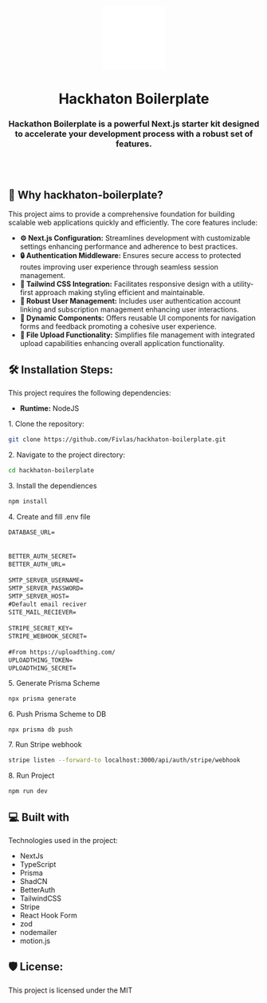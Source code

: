 <p align="center">
  <img src="https://raw.githubusercontent.com/Fivlas/hackhaton-boilerplate/refs/heads/main/public/Logo.svg" alt="project-image" width="25%">
</p>
<h1 align="center" id="title">Hackhaton Boilerplate</h1>
<h3 align="center">Hackathon Boilerplate is a powerful Next.js starter kit designed to accelerate your development process with a robust set of features.</h3>
<br><br>
  
  
<h2>🧐 Why hackhaton-boilerplate?</h2>

<p>This project aims to provide a
comprehensive foundation for building scalable web applications quickly and efficiently. The core features include:</p>

*   **⚙ Next.js Configuration:** Streamlines development with customizable settings enhancing performance and adherence to best practices.
*   **🔒 Authentication Middleware:** Ensures secure access to protected routes improving user experience through seamless session management.
*   **🎨 Tailwind CSS Integration:** Facilitates responsive design with a utility-first approach making styling efficient and maintainable.
*   **👥 Robust User Management:** Includes user authentication account linking and subscription management enhancing user interactions.
*   **🔄 Dynamic Components:** Offers reusable Ul components for navigation forms and feedback promoting a cohesive user experience.
*   **📁 File Upload Functionality:** Simplifies file management with integrated upload capabilities enhancing overall application functionality.

<h2>🛠️ Installation Steps:</h2>
<p>This project requires the following dependencies:</p>

*   **Runtime:** NodeJS


<p>1. Clone the repository:</p>

```bash
git clone https://github.com/Fivlas/hackhaton-boilerplate.git
```

<p>2. Navigate to the project directory:</p>

```bash
cd hackhaton-boilerplate
```

<p>3. Install the dependiences</p>

```bash
npm install
```

<p>4. Create and fill .env file</p>

```env
DATABASE_URL=


BETTER_AUTH_SECRET=
BETTER_AUTH_URL=

SMTP_SERVER_USERNAME=
SMTP_SERVER_PASSWORD=
SMTP_SERVER_HOST=
#Default email reciver
SITE_MAIL_RECIEVER=

STRIPE_SECRET_KEY=
STRIPE_WEBHOOK_SECRET=

#From https://uploadthing.com/
UPLOADTHING_TOKEN=
UPLOADTHING_SECRET=
```
<p>5. Generate Prisma Scheme</p>

```bash
npx prisma generate
```

<p>6. Push Prisma Scheme to DB</p>

```bash
npx prisma db push
```

<p>7. Run Stripe webhook</p>

```bash
stripe listen --forward-to localhost:3000/api/auth/stripe/webhook
```

<p>8. Run Project</p>

```bash
npm run dev
```
  
<h2>💻 Built with</h2>

Technologies used in the project:

*   NextJs
*   TypeScript
*   Prisma
*   ShadCN
*   BetterAuth
*   TailwindCSS
*   Stripe
*   React Hook Form
*   zod
*   nodemailer
*   motion.js

<h2>🛡️ License:</h2>

This project is licensed under the MIT
